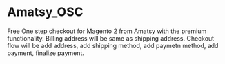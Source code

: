 # Amatsy_OSC
Free One step checkout for Magento 2 from Amatsy with the premium functionality. 
Billing address will be same as shipping address.
Checkout flow will be add address, add shipping method, add paymetn method, add payment, finalize payment.
